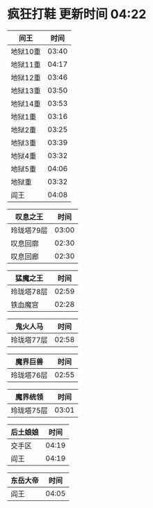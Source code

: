 # 疯狂打鞋 更新时间 04:22

| 间王   | 时间    |
|--------|-------|
| 地狱10重 | 03:40 |
| 地狱11重 | 04:17 |
| 地狱12重 | 03:46 |
| 地狱13重 | 03:50 |
| 地狱14重 | 03:53 |
| 地狱1重 | 03:16 |
| 地狱2重 | 03:25 |
| 地狱3重 | 03:39 |
| 地狱4重 | 03:32 |
| 地狱5重 | 04:06 |
| 地狱重 | 03:32 |
| 阎王 | 04:08 |

| 叹息之王   | 时间    |
|--------|-------|
| 玲珑塔79层 | 03:00 |
| 叹息回廓 | 02:30 |
| 叹息回廊 | 02:30 |

| 猛魔之王   | 时间    |
|--------|-------|
| 玲珑塔78层 | 02:59 |
| 铁血魔宫 | 02:28 |

| 鬼火人马   | 时间    |
|--------|-------|
| 玲珑塔77层 | 02:58 |

| 魔界巨兽   | 时间    |
|--------|-------|
| 玲珑塔76层 | 02:55 |

| 魔界统领   | 时间    |
|--------|-------|
| 玲珑塔75层 | 03:01 |

| 后土娘娘   | 时间    |
|--------|-------|
| 交手区 | 04:19 |
| 阎王 | 04:19 |

| 东岳大帝   | 时间    |
|--------|-------|
| 阎王 | 04:05 |